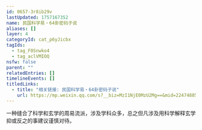 ```yaml
---
id: 0657-3r8ib29v
lastUpdated: 1757167352
name: 民国科学易・64卦密码子说
aliases: []
layer: 4
categoryId: cat_p6yJicbx
tagIds:
  - tag_F0Snwko4
  - tag_aclVMIOQ
nsfw: false
parent: ""
relatedEntries: []
timelineEvents: []
titledLinks:
  - title: "相关链接: 民国科学易・64卦密码子说"
    url: https://mp.weixin.qq.com/s?__biz=MzI1NjE0MzU2Mg==&mid=2247488530&idx=1&sn=8879f660eb561d0f731ff6219da17059&chksm=eb286712de3099aa72475cf42fdeb4b9b4698d79acef67b706a74592919ea497b5b7b4f677e4
---
```


一种缝合了科学和玄学的周易流派，涉及学科众多，总之但凡涉及用科学解释玄学抑或反之的事建议谨慎对待。